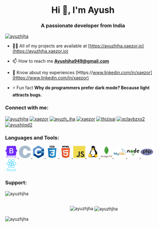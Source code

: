 <h1 align="center">Hi 👋, I'm Ayush</h1>
<h3 align="center">A passionate developer from India</h3>

<p align="left"> <a href="https://github.com/ryo-ma/github-profile-trophy&theme=onestar"><img src="https://github-profile-trophy.vercel.app/?username=ayuzhjha" alt="ayuzhjha" /></a> </p>

- 👨‍💻 All of my projects are available at [https://ayuzhjha.xaezor.io](https://ayuzhjha.xaezor.io)

- 📫 How to reach me **Ayushjha949@gmail.com**

- 📄 Know about my experiences [Https://www.linkedin.com/in/xaezor](Https://www.linkedin.com/in/xaezor)

- ⚡ Fun fact **Why do programmers prefer dark mode? Because light attracts bugs.**

<h3 align="left">Connect with me:</h3>
<p align="left">
<a href="https://dev.to/ayuzhjha" target="blank"><img align="center" src="https://raw.githubusercontent.com/rahuldkjain/github-profile-readme-generator/master/src/images/icons/Social/devto.svg" alt="ayuzhjha" height="30" width="40" /></a>
<a href="https://linkedin.com/in/xaezor" target="blank"><img align="center" src="https://raw.githubusercontent.com/rahuldkjain/github-profile-readme-generator/master/src/images/icons/Social/linked-in-alt.svg" alt="xaezor" height="30" width="40" /></a>
<a href="https://instagram.com/ayuzh_jha" target="blank"><img align="center" src="https://raw.githubusercontent.com/rahuldkjain/github-profile-readme-generator/master/src/images/icons/Social/instagram.svg" alt="ayuzh_jha" height="30" width="40" /></a>
<a href="https://www.youtube.com/c/xaezor" target="blank"><img align="center" src="https://raw.githubusercontent.com/rahuldkjain/github-profile-readme-generator/master/src/images/icons/Social/youtube.svg" alt="xaezor" height="30" width="40" /></a>
<a href="https://www.hackerrank.com/thizisaj" target="blank"><img align="center" src="https://raw.githubusercontent.com/rahuldkjain/github-profile-readme-generator/master/src/images/icons/Social/hackerrank.svg" alt="thizisaj" height="30" width="40" /></a>
<a href="https://www.leetcode.com/qclavbzxs2" target="blank"><img align="center" src="https://raw.githubusercontent.com/rahuldkjain/github-profile-readme-generator/master/src/images/icons/Social/leet-code.svg" alt="qclavbzxs2" height="30" width="40" /></a>
<a href="https://auth.geeksforgeeks.org/user/ayushjiqd2" target="blank"><img align="center" src="https://raw.githubusercontent.com/rahuldkjain/github-profile-readme-generator/master/src/images/icons/Social/geeks-for-geeks.svg" alt="ayushjiqd2" height="30" width="40" /></a>
</p>

<h3 align="left">Languages and Tools:</h3>
<p align="left"> <a href="https://getbootstrap.com" target="_blank" rel="noreferrer"> <img src="https://raw.githubusercontent.com/devicons/devicon/master/icons/bootstrap/bootstrap-plain-wordmark.svg" alt="bootstrap" width="40" height="40"/> </a> <a href="https://www.cprogramming.com/" target="_blank" rel="noreferrer"> <img src="https://raw.githubusercontent.com/devicons/devicon/master/icons/c/c-original.svg" alt="c" width="40" height="40"/> </a> <a href="https://www.w3schools.com/cpp/" target="_blank" rel="noreferrer"> <img src="https://raw.githubusercontent.com/devicons/devicon/master/icons/cplusplus/cplusplus-original.svg" alt="cplusplus" width="40" height="40"/> </a> <a href="https://www.w3schools.com/css/" target="_blank" rel="noreferrer"> <img src="https://raw.githubusercontent.com/devicons/devicon/master/icons/css3/css3-original-wordmark.svg" alt="css3" width="40" height="40"/> </a> <a href="https://www.w3.org/html/" target="_blank" rel="noreferrer"> <img src="https://raw.githubusercontent.com/devicons/devicon/master/icons/html5/html5-original-wordmark.svg" alt="html5" width="40" height="40"/> </a> <a href="https://developer.mozilla.org/en-US/docs/Web/JavaScript" target="_blank" rel="noreferrer"> <img src="https://raw.githubusercontent.com/devicons/devicon/master/icons/javascript/javascript-original.svg" alt="javascript" width="40" height="40"/> </a> <a href="https://www.linux.org/" target="_blank" rel="noreferrer"> <img src="https://raw.githubusercontent.com/devicons/devicon/master/icons/linux/linux-original.svg" alt="linux" width="40" height="40"/> </a> <a href="https://www.mongodb.com/" target="_blank" rel="noreferrer"> <img src="https://raw.githubusercontent.com/devicons/devicon/master/icons/mongodb/mongodb-original-wordmark.svg" alt="mongodb" width="40" height="40"/> </a> <a href="https://www.mysql.com/" target="_blank" rel="noreferrer"> <img src="https://raw.githubusercontent.com/devicons/devicon/master/icons/mysql/mysql-original-wordmark.svg" alt="mysql" width="40" height="40"/> </a> <a href="https://nodejs.org" target="_blank" rel="noreferrer"> <img src="https://raw.githubusercontent.com/devicons/devicon/master/icons/nodejs/nodejs-original-wordmark.svg" alt="nodejs" width="40" height="40"/> </a> <a href="https://www.php.net" target="_blank" rel="noreferrer"> <img src="https://raw.githubusercontent.com/devicons/devicon/master/icons/php/php-original.svg" alt="php" width="40" height="40"/> </a> <a href="https://reactjs.org/" target="_blank" rel="noreferrer"> <img src="https://raw.githubusercontent.com/devicons/devicon/master/icons/react/react-original-wordmark.svg" alt="react" width="40" height="40"/> </a> </p>

<h3 align="left">Support:</h3>
<p><a href="https://www.buymeacoffee.com/ayuzhjha"> <img align="left" src="https://cdn.buymeacoffee.com/buttons/v2/default-yellow.png" height="50" width="210" alt="ayuzhjha" /></a></p><br><br>

<p><img align="left" src="https://github-readme-stats.vercel.app/api/top-langs?username=ayuzhjha&show_icons=true&locale=en&layout=compact" alt="ayuzhjha" /></p>

<p>&nbsp;<img align="center" src="https://github-readme-stats.vercel.app/api?username=ayuzhjha&show_icons=true&locale=en" alt="ayuzhjha" /></p>

<p><img align="center" src="https://github-readme-streak-stats.herokuapp.com/?user=ayuzhjha&" alt="ayuzhjha" /></p>
